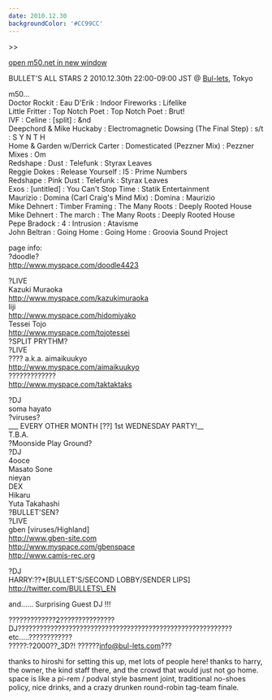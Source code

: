 ```yaml
---
date: 2010.12.30
backgroundColor: '#CC99CC'
---
```


\>>

[open m50.net in new window  
](http://m50.net/)  

BULLET'S ALL STARS 2 2010.12.30th 22:00-09:00 JST @ [Bul-lets](http://bul-lets.com/), Tokyo  

m50...  
Doctor Rockit : Eau D'Erik : Indoor Fireworks : Lifelike  
Little Fritter : Top Notch Poet : Top Notch Poet : Brut!  
IVF : Celine : \[split\] : &nd  
Deepchord & Mike Huckaby : Electromagnetic Dowsing (The Final Step) : s/t : S Y N T H  
Home & Garden w/Derrick Carter : Domesticated (Pezzner Mix) : Pezzner Mixes : Om  
Redshape : Dust : Telefunk : Styrax Leaves  
Reggie Dokes : Release Yourself : I5 : Prime Numbers  
Redshape : Pink Dust : Telefunk : Styrax Leaves  
Exos : \[untitled\] : You Can't Stop Time : Statik Entertainment  
Maurizio : Domina (Carl Craig's Mind Mix) : Domina : Maurizio  
Mike Dehnert : Timber Framing : The Many Roots : Deeply Rooted House  
Mike Dehnert : The march : The Many Roots : Deeply Rooted House  
Pepe Bradock : 4 : Intrusion : Atavisme  
John Beltran : Going Home : Going Home : Groovia Sound Project  

page info:  
?doodle?  
http://www.myspace.com/doodle4423

?LIVE  
Kazuki Muraoka  
http://www.myspace.com/kazukimuraoka  
Iiji  
http://www.myspace.com/hidomiyako  
Tessei Tojo  
http://www.myspace.com/tojotessei  
?SPLIT PRYTHM?  
?LIVE  
???? a.k.a. aimaikuukyo  
http://www.myspace.com/aimaikuukyo  
?????????????  
http://www.myspace.com/taktaktaks

?DJ  
soma hayato  
?viruses?  
\_\_\_ EVERY OTHER MONTH \[??\] 1st WEDNESDAY PARTY!\_\_  
T.B.A.  
?Moonside Play Ground?  
?DJ  
4ooce  
Masato Sone  
nieyan  
DEX  
Hikaru  
Yuta Takahashi  
?BULLET'SEN?  
?LIVE  
gben \[viruses/Highland\]  
http://www.gben-site.com  
http://www.myspace.com/gbenspace  
http://www.camis-rec.org

?DJ  
HARRY:??\*\[BULLET'S/SECOND LOBBY/SENDER LIPS\]  
http://twitter.com/BULLETS\_EN

and…… Surprising Guest DJ !!!

?????????????2???????????????DJ???????????????????????????????????????????????????????????etc.....????????????  
?????:?2000??\_3D?! ??????info@bul-lets.com???

thanks to hiroshi for setting this up, met lots of people here! thanks to harry, the owner, the kind staff there, and the crowd that would just not go home. space is like a pi-rem / podval style basment joint, traditional no-shoes policy, nice drinks, and a crazy drunken round-robin tag-team finale.